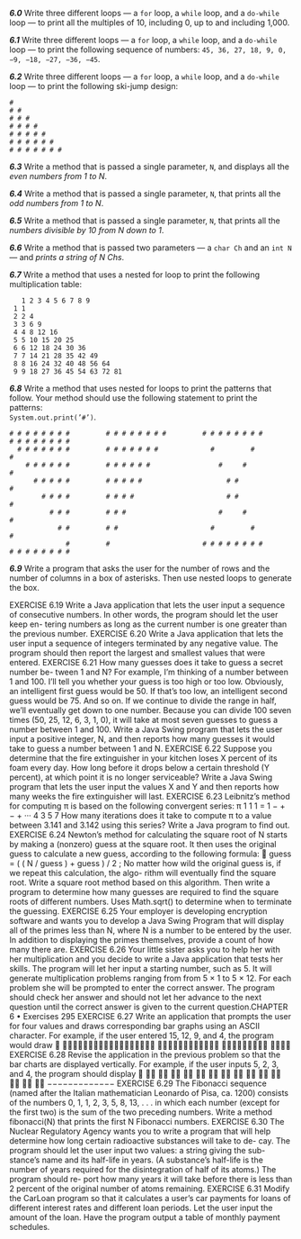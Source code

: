 ***6.0*** Write three different loops — a `for` loop, a `while` loop, and a `do-while` loop — to print all the multiples of 10, including 0, up to and including 1,000.

***6.1*** Write three different loops — a `for` loop, a `while` loop, and a `do-while` loop — to print the following sequence of numbers: `45, 36, 27, 18, 9, 0, −9, −18, −27, −36, −45`.

***6.2*** Write three different loops — a `for` loop, a `while` loop, and a `do-while` loop — to print the following ski-jump design:

`#`  
`# #`  
`# # #`  
`# # # #`  
`# # # # #`  
`# # # # # #`  
`# # # # # # #`

***6.3*** Write a method that is passed a single parameter, `N`, and displays all the *even numbers from 1 to N*.

***6.4*** Write a method that is passed a single parameter, `N`, that prints all the *odd numbers from 1 to N*.

***6.5*** Write a method that is passed a single parameter, `N`, that prints all the *numbers divisible by 10 from N down to 1*.

***6.6*** Write a method that is passed two parameters — a `char Ch` and an `int N` — and *prints a string of N Chs*.

***6.7*** Write a method that uses a nested for loop to print the following multiplication table:

       1 2 3 4 5 6 7 8 9
     1 1
     2 2 4 
     3 3 6 9
     4 4 8 12 16
     5 5 10 15 20 25
     6 6 12 18 24 30 36
     7 7 14 21 28 35 42 49
     8 8 16 24 32 40 48 56 64
     9 9 18 27 36 45 54 63 72 81

***6.8*** Write a method that uses nested for loops to print the patterns that follow. Your method should use the following statement to print the patterns:  
`System.out.print(’#’)`.

    # # # # # # # #         # # # # # # # #         # # # # # # # #         # # # # # # # #
      # # # # # # #         # # # # # # #             #         #                       #
        # # # # # #         # # # # # #                 #     #                       #
          # # # # #         # # # # #                     # #                       #
            # # # #         # # # #                       # #                     #
              # # #         # # #                       #     #                 #
                # #         # #                       #         #             #
                  #         #                       # # # # # # # #         # # # # # # # #


***6.9*** Write a program that asks the user for the number of rows and the number of columns in a box of asterisks. Then use nested loops to generate the box.

EXERCISE 6.19 Write a Java application that lets the user input a sequence of
consecutive numbers. In other words, the program should let the user keep en-
tering numbers as long as the current number is one greater than the previous
number.
EXERCISE 6.20 Write a Java application that lets the user input a sequence of
integers terminated by any negative value. The program should then report the
largest and smallest values that were entered.
EXERCISE 6.21 How many guesses does it take to guess a secret number be-
tween 1 and N? For example, I’m thinking of a number between 1 and 100. I’ll
tell you whether your guess is too high or too low. Obviously, an intelligent first
guess would be 50. If that’s too low, an intelligent second guess would be 75. And
so on. If we continue to divide the range in half, we’ll eventually get down to one
number. Because you can divide 100 seven times (50, 25, 12, 6, 3, 1, 0), it will take
at most seven guesses to guess a number between 1 and 100. Write a Java Swing
program that lets the user input a positive integer, N, and then reports how many
guesses it would take to guess a number between 1 and N.
EXERCISE 6.22 Suppose you determine that the fire extinguisher in your
kitchen loses X percent of its foam every day. How long before it drops below
a certain threshold (Y percent), at which point it is no longer serviceable? Write a
Java Swing program that lets the user input the values X and Y and then reports
how many weeks the fire extinguisher will last.
EXERCISE 6.23 Leibnitz’s method for computing π is based on the following
convergent series:
π
1
1
1
= 1 − + − + ···
4
3
5
7
How many iterations does it take to compute π to a value between 3.141 and 3.142
using this series? Write a Java program to find out.
EXERCISE 6.24 Newton’s method for calculating the square root of N starts by
making a (nonzero) guess at the square root. It then uses the original guess to
calculate a new guess, according to the following formula:

guess = ( ( N / guess ) + guess ) / 2 ;
No matter how wild the original guess is, if we repeat this calculation, the algo-
rithm will eventually find the square root. Write a square root method based on
this algorithm. Then write a program to determine how many guesses are required
to find the square roots of different numbers. Uses Math.sqrt() to determine
when to terminate the guessing.
EXERCISE 6.25 Your employer is developing encryption software and wants
you to develop a Java Swing Program that will display all of the primes less than
N, where N is a number to be entered by the user. In addition to displaying the
primes themselves, provide a count of how many there are.
EXERCISE 6.26 Your little sister asks you to help her with her multiplication
and you decide to write a Java application that tests her skills. The program will
let her input a starting number, such as 5. It will generate multiplication problems
ranging from from 5 × 1 to 5 × 12. For each problem she will be prompted to enter
the correct answer. The program should check her answer and should not let
her advance to the next question until the correct answer is given to the current
question.CHAPTER 6 •
Exercises
295
EXERCISE 6.27 Write an application that prompts the user for four values and
draws corresponding bar graphs using an ASCII character. For example, if the
user entered 15, 12, 9, and 4, the program would draw

∗∗∗∗∗∗∗∗∗∗∗∗∗∗∗∗∗∗
∗∗∗∗∗∗∗∗∗∗∗∗
∗∗∗∗∗∗∗∗∗
∗∗∗∗
EXERCISE 6.28 Revise the application in the previous problem so that the bar
charts are displayed vertically. For example, if the user inputs 5, 2, 3, and 4, the
program should display

∗∗
∗∗
∗∗
∗∗
∗∗ ∗∗
∗∗ ∗∗ ∗∗ ∗∗
∗∗ ∗∗ ∗∗ ∗∗
−−−−−−−−−−−−−
EXERCISE 6.29 The Fibonacci sequence (named after the Italian mathematician
Leonardo of Pisa, ca. 1200) consists of the numbers 0, 1, 1, 2, 3, 5, 8, 13, . . . in which
each number (except for the first two) is the sum of the two preceding numbers.
Write a method fibonacci(N) that prints the first N Fibonacci numbers.
EXERCISE 6.30 The Nuclear Regulatory Agency wants you to write a program
that will help determine how long certain radioactive substances will take to de-
cay. The program should let the user input two values: a string giving the sub-
stance’s name and its half-life in years. (A substance’s half-life is the number of
years required for the disintegration of half of its atoms.) The program should re-
port how many years it will take before there is less than 2 percent of the original
number of atoms remaining.
EXERCISE 6.31 Modify the CarLoan program so that it calculates a user’s car
payments for loans of different interest rates and different loan periods. Let the
user input the amount of the loan. Have the program output a table of monthly
payment schedules.